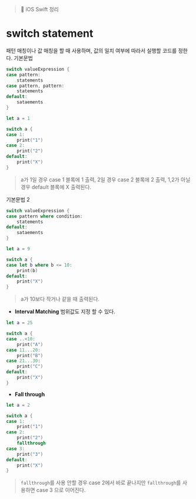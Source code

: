 > 📝 iOS Swift 정리 

# switch statement
패턴 매칭이나 값 매칭을 할 때 사용하며, 값의 일치 여부에 따라서 실행할 코드를 정한다.
기본문법 
```swift
switch valueExpression {
case pattern:
    statements
case pattern, pattern:
    statements
default:
    sataements
}
```

```swift
let a = 1

switch a {
case 1:
    print("1")
case 2:
    print("2")
default:
    print("X")
}
```
> a가 1일 경우 case 1 블록에 1 출력, 2일 경우 case 2 블록에 2 출력, 1,2가 아닐경우 default 블록에 X 출력된다.

기본문법 2
```swift
switch valueExpression {
case pattern where condition:
    statements
default:
    sataements
}
```
```swift
let a = 9

switch a {
case let b where b <= 10:
    print(b)
default:
    print("X")
}
```
> a가 10보다 작거나 같을 때 출력된다.

- **Interval Matching**
범위값도 지정 할 수 있다.
```swift
let a = 25

switch a {
case ..<10:
    print("A")
case 11...20:
    print("B")
case 21...30:
    print("C")
default:
    print("X")
}
```

- **Fall through**
```swift
let a = 2

switch a {
case 1:
    print("1")
case 2:
    print("2")
    fallthrough
case 3:
    print("3")
default:
    print("X")
}
```
> `fallthrough`를 사용 안할 경우 case 2에서 바로 끝나지만 `fallthrough`를 사용하면 case 3 으로 이어진다.

